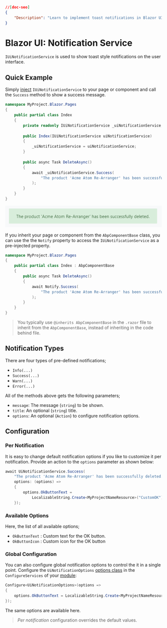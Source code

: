 ```json
//[doc-seo]
{
    "Description": "Learn to implement toast notifications in Blazor UI with the `IUiNotificationService` for a better user experience."
}
```

# Blazor UI: Notification Service

`IUiNotificationService` is used to show toast style notifications on the user interface.

## Quick Example

Simply [inject](../../fundamentals/dependency-injection.md) `IUiNotificationService` to your page or component and call the `Success` method to show a success message.

```csharp
namespace MyProject.Blazor.Pages
{
    public partial class Index
    {
        private readonly IUiNotificationService _uiNotificationService;

        public Index(IUiNotificationService uiNotificationService)
        {
            _uiNotificationService = uiNotificationService;
        }

        public async Task DeleteAsync()
        {
            await _uiNotificationService.Success(
                "The product 'Acme Atom Re-Arranger' has been successfully deleted."
            );
        }
    }
}
```

![blazor-notification-sucess](../../../images/blazor-notification-success.png)

If you inherit your page or component from the `AbpComponentBase` class, you can use the the `Notify` property to access the `IUiNotificationService` as a pre-injected property.

```csharp
namespace MyProject.Blazor.Pages
{
    public partial class Index : AbpComponentBase
    {
        public async Task DeleteAsync()
        {
            await Notify.Success(
                "The product 'Acme Atom Re-Arranger' has been successfully deleted."
            );
        }
    }
}
```

> You typically use `@inherits AbpComponentBase` in the `.razor` file to inherit from the `AbpComponentBase`, instead of inheriting in the code behind file.

## Notification Types

There are four types of pre-defined notifications;

* `Info(...)`
* `Success(...)`
* `Warn(...)`
* `Error(...)`

All of the methods above gets the following parameters;

* `message`: The message (`string`) to be shown.
* `title`: An optional (`string`) title.
* `options`: An optional (`Action`) to configure notification options.

## Configuration

### Per Notification

It is easy to change default notification options if you like to customize it per notification. Provide an action to the `options` parameter as shown below:

```csharp
await UiNotificationService.Success(
    "The product 'Acme Atom Re-Arranger' has been successfully deleted.",
    options: (options) =>
    {
        options.OkButtonText =
            LocalizableString.Create<MyProjectNameResource>("CustomOK");
    });
```

### Available Options

Here, the list of all available options;

* `OkButtonText` : Custom text for the OK button.
* `OkButtonIcon` : Custom icon for the OK button

### Global Configuration

You can also configure global notification options to control the it in a single point. Configure the `UiNotificationOptions` [options class](../../fundamentals/options.md) in the `ConfigureServices` of your [module](../../architecture/modularity/basics.md):

````csharp
Configure<UiNotificationOptions>(options =>
{
    options.OkButtonText = LocalizableString.Create<MyProjectNameResource>("CustomOK");
});
````

The same options are available here.

> *Per notification* configuration overrides the default values.